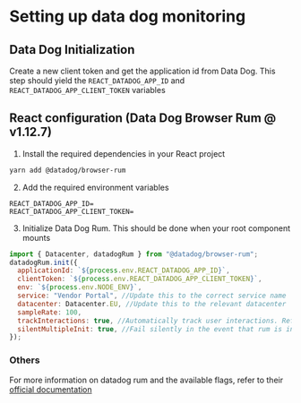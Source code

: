 # Setting up data dog monitoring

## Data Dog Initialization
Create a new client token and get the application id from Data Dog. This step should yield the `REACT_DATADOG_APP_ID` and `REACT_DATADOG_APP_CLIENT_TOKEN` variables

## React configuration (Data Dog Browser Rum @ v1.12.7)

1. Install the required dependencies in your React project

```sh
yarn add @datadog/browser-rum
```

2. Add the required environment variables

```
REACT_DATADOG_APP_ID=
REACT_DATADOG_APP_CLIENT_TOKEN=
```

3. Initialize Data Dog Rum. This should be done when your root component mounts

```javascript
import { Datacenter, datadogRum } from "@datadog/browser-rum";
datadogRum.init({
  applicationId: `${process.env.REACT_DATADOG_APP_ID}`,
  clientToken: `${process.env.REACT_DATADOG_APP_CLIENT_TOKEN}`,
  env: `${process.env.NODE_ENV}`,
  service: "Vendor Portal", //Update this to the correct service name
  datacenter: Datacenter.EU, //Update this to the relevant datacenter
  sampleRate: 100,
  trackInteractions: true, //Automatically track user interactions. Refer to official documentation for more info
  silentMultipleInit: true, //Fail silently in the event that rum is initialized multiple times
});
```

### Others
For more information on datadog rum and the available flags, refer to their [official documentation](https://docs.datadoghq.com/real_user_monitoring/browser/?tab=us)